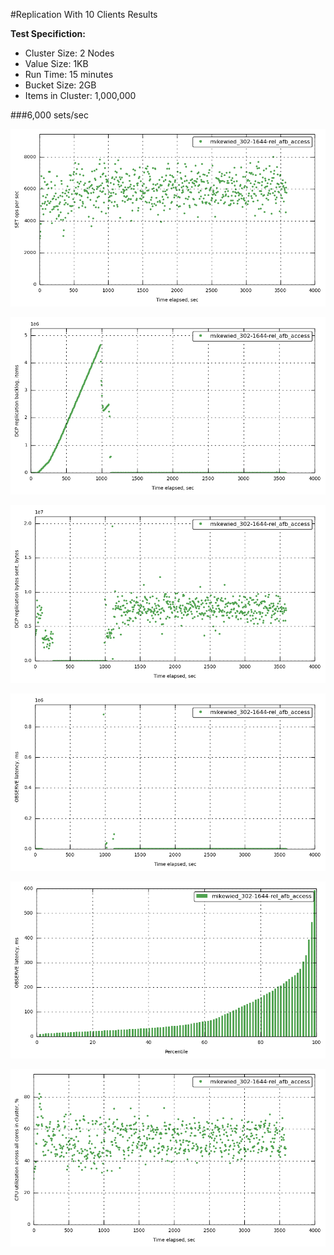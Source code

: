 #Replication With 10 Clients Results

**Test Specifiction:**

* Cluster Size: 2 Nodes
* Value Size: 1KB
* Run Time: 15 minutes
* Bucket Size: 2GB
* Items in Cluster: 1,000,000

###6,000 sets/sec

![6k-ops-replication](images/replication_10_clients/6k_ops.png)

![6k-items-replication](images/replication_10_clients/6k_items.png)

![6k-bytes-replication](images/replication_10_clients/6k_bytes.png)

![6k-latency_raw-replication](images/replication_10_clients/6k_latency_raw.png)

![6k-latency_perc-replication](images/replication_10_clients/6k_latency_perc.png)

![6k-cpu-replication](images/replication_10_clients/6k_cpu.png)
